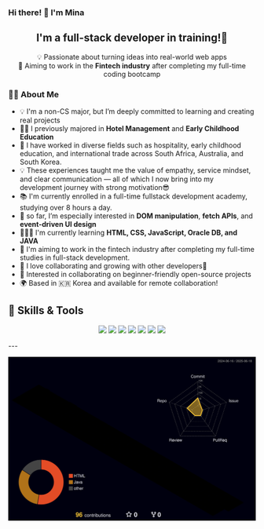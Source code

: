 ### Hi there! 👋 I'm Mina

<h2 align="center"> I'm a full-stack developer in training!🌱</h2>

<p align="center">
💡 Passionate about turning ideas into real-world web apps<br>
🎯 Aiming to work in the <strong>Fintech industry</strong> after completing my full-time coding bootcamp<br>
</p>

### 👩‍💻 About Me

- 💡 I'm a non-CS major, but I’m deeply committed to learning and creating real projects
- 👩‍🎓 I previously majored in **Hotel Management** and **Early Childhood Education**
- 🏨 I have worked in diverse fields such as hospitality, early childhood education, and international trade across South Africa, Australia, and South Korea.
- 💡 These experiences taught me the value of empathy, service mindset, and clear communication — all of which I now bring into my development journey with strong motivation😎
- 📚 I'm currently enrolled in a full-time fullstack development academy, studying over 8 hours a day.
- 🌱 so far, I’m especially interested in **DOM manipulation**, **fetch APIs**, and **event-driven UI design**
- 👩🏻‍💻 I'm currently learning **HTML, CSS, JavaScript, Oracle DB, and JAVA**
- 🚀 I'm aiming to work in the fintech industry after completing my full-time studies in full-stack development.
- 🤝 I love collaborating and growing with other developers🤍
- 🤝 Interested in collaborating on beginner-friendly open-source projects
- 🌍 Based in 🇰🇷 Korea and available for remote collaboration!

## 🧰 Skills & Tools

<p align="center">
  <img src="https://img.shields.io/badge/HTML-E34F26?style=for-the-badge&logo=html5&logoColor=white" />
  <img src="https://img.shields.io/badge/CSS-1572B6?style=for-the-badge&logo=css3&logoColor=white" />
  <img src="https://img.shields.io/badge/JavaScript-F7DF1E?style=for-the-badge&logo=javascript&logoColor=black" />
  <img src="https://img.shields.io/badge/Oracle-F80000?style=for-the-badge&logo=oracle&logoColor=white" />
  <img src="https://img.shields.io/badge/Git-F05032?style=for-the-badge&logo=git&logoColor=white" />
  <img src="https://img.shields.io/badge/GitHub-181717?style=for-the-badge&logo=github&logoColor=white" />
  <img src="https://img.shields.io/badge/VSCode-007ACC?style=for-the-badge&logo=visual-studio-code&logoColor=white" />
</p>
---

<!-- 3D GitHub 무지개 잔디 -->
![3D GitHub Profile](./profile-3d-contrib/profile-night-rainbow.svg)

<!-- 3D 잔디 레인보우 흰 배경-->
<!--![](./profile-3d-contrib/profile-green-animate.svg)-->
